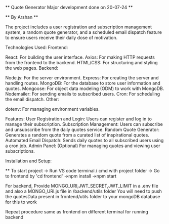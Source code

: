 ** Quote Generator Major development done on 20-07-24 **

** By Arshan ** 

 The project includes a user registration and subscription management system, a random quote generator, and a scheduled email dispatch feature to ensure users receive their daily dose of motivation.

Technologies Used:
Frontend:

React: For building the user interface.
Axios: For making HTTP requests from the frontend to the backend.
HTML/CSS: For structuring and styling the web pages.
Backend:

Node.js: For the server environment.
Express: For creating the server and handling routes.
MongoDB: For the database to store user information and quotes.
Mongoose: For object data modeling (ODM) to work with MongoDB.
Nodemailer: For sending emails to subscribed users.
Cron: For scheduling the email dispatch.
Other:

dotenv: For managing environment variables.

Features:
User Registration and Login: Users can register and log in to manage their subscription.
Subscription Management: Users can subscribe and unsubscribe from the daily quotes service.
Random Quote Generator: Generates a random quote from a curated list of inspirational quotes.
Automated Email Dispatch: Sends daily quotes to all subscribed users using a cron job.
Admin Panel: (Optional) For managing quotes and viewing user subscriptions.

Installation and Setup:

** To start project 
-> Run VS code terminal / cmd with project folder
-> Go to frontend by 'cd frontend'
->npm install
->npm start

For backend, 
Provide MONGO_URI,JWT_SECRET,JWT_LIMIT in a .env file and also a MONGO_URI.js file in /backend/utils folder
You will need to push the quotesData present in frontend/utils folder to your mongoDB database for this to work

Repeat procedure same as frontend on different terminal for running backend
